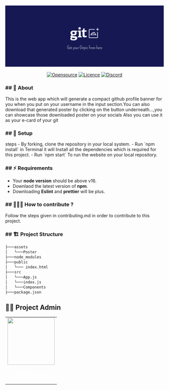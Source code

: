 [![Banner](https://github.com/ghulamyazdani/Gitpic/blob/master/Assets/poster.png)](https://github.com/ghulamyazdani/Gitpic)

<!-- Hello Danish here contributing into this repo -->

<div align="center">
<a href="https://github.com/ghulamyazdani/Gitpic"><img alt="Opensource" title="Website" src="https://badges.frapsoft.com/os/v2/open-source.svg?v=103"/></a>
<a href="https://github.com/ghulamyazdani/Gitpic/blob/master/LICENSE"><img alt="Licence" title="Website" src="https://img.shields.io/github/license/ghulamyazdani/Gitpic?logo=GITHUB&style=flat"/></a>
<a href="https://discord.gg/zCEhm2JvEF"><img alt="Discord" title="Website" src="https://img.shields.io/discord/857641826953854987?color=blue&label=Discuss&logo=discord"/></a>

</div>

<h3>## 🌟 About</h3>

This is the web app which will generate a compact github profile banner for you when you put on your username in the input section.You can also download that generated poster by clicking on the button underneath...,you can showcase those downloaded poster on your socials
Also you can use it as your e-card of your git 

<h3>## 🧰 Setup</h3>
 steps
- By forking, clone the repository in your local system.
- Run `npm install` in Terminal it will Install all the dependencies which is required for this project.
- Run `npm start` To run the website on your local repository.

<h3>## ⚡ Requirements</h3>

- Your **node version** should be above v16.
- Downlaod the latest version of **npm**.
- Downloading **Eslint** and **prettier** will be plus.

<h3>## 🧑‍🤝‍🧑 How to contribute ?</h3>

Follow the steps given in contributing.md in order to contribute to this project.

<h3>## 🏗 Project Structure</h3>

```
├───assets
│   └───Poster
├───node_modules
├───public
│   └─── index.html
├───src
│   └───App.js
│   └───index.js
│   └───Components
├───package.json
```

## 👨‍💻 Project Admin

  <div align="center">
<table>
<tr>

<td align="center"><a href="https://github.com/ghulamyazdani"><img src="https://avatars.githubusercontent.com/u/55938346?v=4" width=150px height=150px /></a></br> <h4 style="color:white;">GhulamYazdani</h4>

</tr>
</table>
<br>
